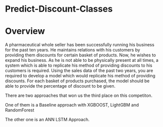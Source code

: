 # Predict-Discount-Classes
<h1>Overview</h1>
<p>A pharmaceutical whole seller has been successfully running his business for the past ten years. He maintains relations with his customers by providing them discounts for certain basket of products. Now, he wishes to expand his business. As he is not able to be physically present at all times, a system which is able to replicate his method of providing discounts to his customers is required. Using the sales data of the past two years, you are required to develop a model which would replicate his method of providing discounts. For each basket of products purchased, the model should be able to provide the percentage of discount to be given.</p>
<p>There are two approaches that won us the third place on this competiton.</p>
<p>One of them is a Baseline approach with XGBOOST, LightGBM and RandomForest</p>
<p>The other one is an ANN LSTM Approach.
